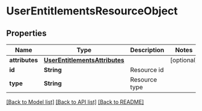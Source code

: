# UserEntitlementsResourceObject

## Properties
Name | Type | Description | Notes
------------ | ------------- | ------------- | -------------
**attributes** | [**UserEntitlementsAttributes**](UserEntitlementsAttributes.md) |  | [optional] 
**id** | **String** | Resource id | 
**type** | **String** | Resource type | 

[[Back to Model list]](../README.md#documentation-for-models) [[Back to API list]](../README.md#documentation-for-api-endpoints) [[Back to README]](../README.md)


